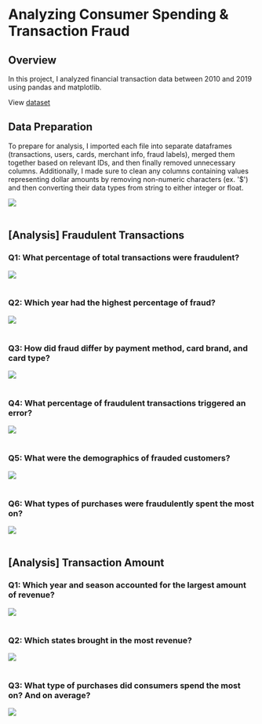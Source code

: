 # Analyzing Consumer Spending & Transaction Fraud

##  Overview
In this project, I analyzed financial transaction data between 2010 and 2019 using pandas and matplotlib. 

View [dataset](https://www.kaggle.com/datasets/vineethakkinapalli/citibike-bike-sharingnewyork-cityjan-to-apr-2021)

## Data Preparation
To prepare for analysis, I imported each file into separate dataframes (transactions, users, cards, merchant info, fraud labels), merged them together based on relevant IDs, and then finally removed unnecessary columns. Additionally, I made sure to clean any columns containing values representing dollar amounts by removing non-numeric characters (ex. '$') and then converting their data types from string to either integer or float.

<img src="images/dataframe.png"><br/><br/>

## [Analysis] Fraudulent Transactions

### Q1: What percentage of total transactions were fraudulent?
<img src="images/chart-1.png"><br/><br/>

### Q2: Which year had the highest percentage of fraud?
<img src="images/chart-2.png"><br/><br/>

### Q3: How did fraud differ by payment method, card brand, and card type?
<img src="images/chart-3.png"><br/><br/>

### Q4: What percentage of fraudulent transactions triggered an error?
<img src="images/chart-4.png"><br/><br/>

### Q5: What were the demographics of frauded customers?
<img src="images/chart-5.png"><br/><br/>

### Q6: What types of purchases were fraudulently spent the most on?
<img src="images/chart-6.png"><br/><br/>

## [Analysis] Transaction Amount

### Q1: Which year and season accounted for the largest amount of revenue?
<img src="images/chart-7.png"><br/><br/>

### Q2:  Which states brought in the most revenue?
<img src="images/chart-8.png"><br/><br/>

### Q3:  What type of purchases did consumers spend the most on? And on average?
<img src="images/chart-9.png"><br/><br/>